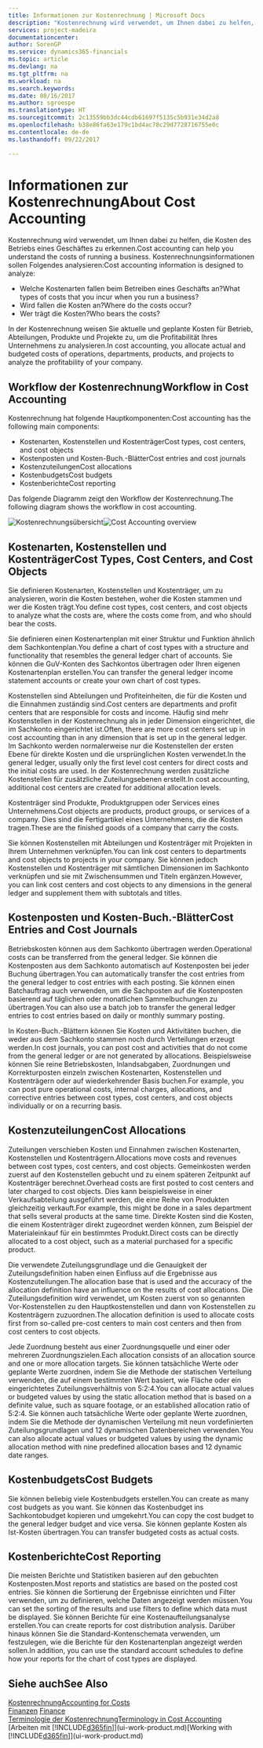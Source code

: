 ```yaml
---
title: Informationen zur Kostenrechnung | Microsoft Docs
description: "Kostenrechnung wird verwendet, um Ihnen dabei zu helfen, die Kosten des Betriebs eines Geschäftes zu erkennen."
services: project-madeira
documentationcenter: 
author: SorenGP
ms.service: dynamics365-financials
ms.topic: article
ms.devlang: na
ms.tgt_pltfrm: na
ms.workload: na
ms.search.keywords: 
ms.date: 08/16/2017
ms.author: sgroespe
ms.translationtype: HT
ms.sourcegitcommit: 2c13559bb3dc44cdb61697f5135c5b931e34d2a8
ms.openlocfilehash: b38e86fa63e179c1bd4ac78c29d7728716755e0c
ms.contentlocale: de-de
ms.lasthandoff: 09/22/2017

---
```

# <a name="about-cost-accounting"></a><span data-ttu-id="87cf7-103">Informationen zur Kostenrechnung</span><span class="sxs-lookup"><span data-stu-id="87cf7-103">About Cost Accounting</span></span>
<span data-ttu-id="87cf7-104">Kostenrechnung wird verwendet, um Ihnen dabei zu helfen, die Kosten des Betriebs eines Geschäftes zu erkennen.</span><span class="sxs-lookup"><span data-stu-id="87cf7-104">Cost accounting can help you understand the costs of running a business.</span></span> <span data-ttu-id="87cf7-105">Kostenrechnungsinformationen sollen Folgendes analysieren:</span><span class="sxs-lookup"><span data-stu-id="87cf7-105">Cost accounting information is designed to analyze:</span></span>  

-   <span data-ttu-id="87cf7-106">Welche Kostenarten fallen beim Betreiben eines Geschäfts an?</span><span class="sxs-lookup"><span data-stu-id="87cf7-106">What types of costs that you incur when you run a business?</span></span>  
-   <span data-ttu-id="87cf7-107">Wird fallen die Kosten an?</span><span class="sxs-lookup"><span data-stu-id="87cf7-107">Where do the costs occur?</span></span>  
-   <span data-ttu-id="87cf7-108">Wer trägt die Kosten?</span><span class="sxs-lookup"><span data-stu-id="87cf7-108">Who bears the costs?</span></span>  

<span data-ttu-id="87cf7-109">In der Kostenrechnung weisen Sie aktuelle und geplante Kosten für Betrieb, Abteilungen, Produkte und Projekte zu, um die Profitabilität Ihres Unternehmens zu analysieren.</span><span class="sxs-lookup"><span data-stu-id="87cf7-109">In cost accounting, you allocate actual and budgeted costs of operations, departments, products, and projects to analyze the profitability of your company.</span></span>  

## <a name="workflow-in-cost-accounting"></a><span data-ttu-id="87cf7-110">Workflow der Kostenrechnung</span><span class="sxs-lookup"><span data-stu-id="87cf7-110">Workflow in Cost Accounting</span></span>  
<span data-ttu-id="87cf7-111">Kostenrechnung hat folgende Hauptkomponenten:</span><span class="sxs-lookup"><span data-stu-id="87cf7-111">Cost accounting has the following main components:</span></span>  

-   <span data-ttu-id="87cf7-112">Kostenarten, Kostenstellen und Kostenträger</span><span class="sxs-lookup"><span data-stu-id="87cf7-112">Cost types, cost centers, and cost objects</span></span>  
-   <span data-ttu-id="87cf7-113">Kostenposten und Kosten-Buch.-Blätter</span><span class="sxs-lookup"><span data-stu-id="87cf7-113">Cost entries and cost journals</span></span>  
-   <span data-ttu-id="87cf7-114">Kostenzuteilungen</span><span class="sxs-lookup"><span data-stu-id="87cf7-114">Cost allocations</span></span>  
-   <span data-ttu-id="87cf7-115">Kostenbudgets</span><span class="sxs-lookup"><span data-stu-id="87cf7-115">Cost budgets</span></span>
-   <span data-ttu-id="87cf7-116">Kostenberichte</span><span class="sxs-lookup"><span data-stu-id="87cf7-116">Cost reporting</span></span>  

<span data-ttu-id="87cf7-117">Das folgende Diagramm zeigt den Workflow der Kostenrechnung.</span><span class="sxs-lookup"><span data-stu-id="87cf7-117">The following diagram shows the workflow in cost accounting.</span></span>  

<span data-ttu-id="87cf7-118">![Kostenrechnungsübersicht](media/costaccountingoverview.png "CostAccountingOverview")</span><span class="sxs-lookup"><span data-stu-id="87cf7-118">![Cost Accounting overview](media/costaccountingoverview.png "CostAccountingOverview")</span></span>  

## <a name="cost-types-cost-centers-and-cost-objects"></a><span data-ttu-id="87cf7-119">Kostenarten, Kostenstellen und Kostenträger</span><span class="sxs-lookup"><span data-stu-id="87cf7-119">Cost Types, Cost Centers, and Cost Objects</span></span>  
<span data-ttu-id="87cf7-120">Sie definieren Kostenarten, Kostenstellen und Kostenträger, um zu analysieren, worin die Kosten bestehen, woher die Kosten stammen und wer die Kosten trägt.</span><span class="sxs-lookup"><span data-stu-id="87cf7-120">You define cost types, cost centers, and cost objects to analyze what the costs are, where the costs come from, and who should bear the costs.</span></span>  

<span data-ttu-id="87cf7-121">Sie definieren einen Kostenartenplan mit einer Struktur und Funktion ähnlich dem Sachkontenplan.</span><span class="sxs-lookup"><span data-stu-id="87cf7-121">You define a chart of cost types with a structure and functionality that resembles the general ledger chart of accounts.</span></span> <span data-ttu-id="87cf7-122">Sie können die GuV-Konten des Sachkontos übertragen oder Ihren eigenen Kostenartenplan erstellen.</span><span class="sxs-lookup"><span data-stu-id="87cf7-122">You can transfer the general ledger income statement accounts or create your own chart of cost types.</span></span>  

<span data-ttu-id="87cf7-123">Kostenstellen sind Abteilungen und Profiteinheiten, die für die Kosten und die Einnahmen zuständig sind.</span><span class="sxs-lookup"><span data-stu-id="87cf7-123">Cost centers are departments and profit centers that are responsible for costs and income.</span></span> <span data-ttu-id="87cf7-124">Häufig sind mehr Kostenstellen in der Kostenrechnung als in jeder Dimension eingerichtet, die im Sachkonto eingerichtet ist.</span><span class="sxs-lookup"><span data-stu-id="87cf7-124">Often, there are more cost centers set up in cost accounting than in any dimension that is set up in the general ledger.</span></span> <span data-ttu-id="87cf7-125">Im Sachkonto werden normalerweise nur die Kostenstellen der ersten Ebene für direkte Kosten und die ursprünglichen Kosten verwendet.</span><span class="sxs-lookup"><span data-stu-id="87cf7-125">In the general ledger, usually only the first level cost centers for direct costs and the initial costs are used.</span></span> <span data-ttu-id="87cf7-126">In der Kostenrechnung werden zusätzliche Kostenstellen für zusätzliche Zuteilungsebenen erstellt.</span><span class="sxs-lookup"><span data-stu-id="87cf7-126">In cost accounting, additional cost centers are created for additional allocation levels.</span></span>  

<span data-ttu-id="87cf7-127">Kostenträger sind Produkte, Produktgruppen oder Services eines Unternehmens.</span><span class="sxs-lookup"><span data-stu-id="87cf7-127">Cost objects are products, product groups, or services of a company.</span></span> <span data-ttu-id="87cf7-128">Dies sind die Fertigartikel eines Unternehmens, die die Kosten tragen.</span><span class="sxs-lookup"><span data-stu-id="87cf7-128">These are the finished goods of a company that carry the costs.</span></span>  

<span data-ttu-id="87cf7-129">Sie können Kostenstellen mit Abteilungen und Kostenträger mit Projekten in Ihrem Unternehmen verknüpfen.</span><span class="sxs-lookup"><span data-stu-id="87cf7-129">You can link cost centers to departments and cost objects to projects in your company.</span></span> <span data-ttu-id="87cf7-130">Sie können jedoch Kostenstellen und Kostenträger mit sämtlichen Dimensionen im Sachkonto verknüpfen und sie mit Zwischensummen und Titeln ergänzen.</span><span class="sxs-lookup"><span data-stu-id="87cf7-130">However, you can link cost centers and cost objects to any dimensions in the general ledger and supplement them with subtotals and titles.</span></span>  

## <a name="cost-entries-and-cost-journals"></a><span data-ttu-id="87cf7-131">Kostenposten und Kosten-Buch.-Blätter</span><span class="sxs-lookup"><span data-stu-id="87cf7-131">Cost Entries and Cost Journals</span></span>  
<span data-ttu-id="87cf7-132">Betriebskosten können aus dem Sachkonto übertragen werden.</span><span class="sxs-lookup"><span data-stu-id="87cf7-132">Operational costs can be transferred from the general ledger.</span></span> <span data-ttu-id="87cf7-133">Sie können die Kostenposten aus dem Sachkonto automatisch auf Kostenposten bei jeder Buchung übertragen.</span><span class="sxs-lookup"><span data-stu-id="87cf7-133">You can automatically transfer the cost entries from the general ledger to cost entries with each posting.</span></span> <span data-ttu-id="87cf7-134">Sie können einen Batchauftrag auch verwenden, um die Sachposten auf die Kostenposten basierend auf täglichen oder monatlichen Sammelbuchungen zu übertragen.</span><span class="sxs-lookup"><span data-stu-id="87cf7-134">You can also use a batch job to transfer the general ledger entries to cost entries based on daily or monthly summary posting.</span></span>  

<span data-ttu-id="87cf7-135">In Kosten-Buch.-Blättern können Sie Kosten und Aktivitäten buchen, die weder aus dem Sachkonto stammen noch durch Verteilungen erzeugt werden.</span><span class="sxs-lookup"><span data-stu-id="87cf7-135">In cost journals, you can post cost and activities that do not come from the general ledger or are not generated by allocations.</span></span> <span data-ttu-id="87cf7-136">Beispielsweise können Sie reine Betriebskosten, Inlandsabgaben, Zuordnungen und Korrekturposten einzeln zwischen Kostenarten, Kostenstellen und Kostenträgern oder auf wiederkehrender Basis buchen.</span><span class="sxs-lookup"><span data-stu-id="87cf7-136">For example, you can post pure operational costs, internal charges, allocations, and corrective entries between cost types, cost centers, and cost objects individually or on a recurring basis.</span></span>  

## <a name="cost-allocations"></a><span data-ttu-id="87cf7-137">Kostenzuteilungen</span><span class="sxs-lookup"><span data-stu-id="87cf7-137">Cost Allocations</span></span>  
<span data-ttu-id="87cf7-138">Zuteilungen verschieben Kosten und Einnahmen zwischen Kostenarten, Kostenstellen und Kostenträgern.</span><span class="sxs-lookup"><span data-stu-id="87cf7-138">Allocations move costs and revenues between cost types, cost centers, and cost objects.</span></span> <span data-ttu-id="87cf7-139">Gemeinkosten werden zuerst auf den Kostenstellen gebucht und zu einem späteren Zeitpunkt auf Kostenträger berechnet.</span><span class="sxs-lookup"><span data-stu-id="87cf7-139">Overhead costs are first posted to cost centers and later charged to cost objects.</span></span> <span data-ttu-id="87cf7-140">Dies kann beispielsweise in einer Verkaufsabteilung ausgeführt werden, die eine Reihe von Produkten gleichzeitig verkauft.</span><span class="sxs-lookup"><span data-stu-id="87cf7-140">For example, this might be done in a sales department that sells several products at the same time.</span></span> <span data-ttu-id="87cf7-141">Direkte Kosten sind die Kosten, die einem Kostenträger direkt zugeordnet werden können, zum Beispiel der Materialeinkauf für ein bestimmtes Produkt.</span><span class="sxs-lookup"><span data-stu-id="87cf7-141">Direct costs can be directly allocated to a cost object, such as a material purchased for a specific product.</span></span>  

<span data-ttu-id="87cf7-142">Die verwendete Zuteilungsgrundlage und die Genauigkeit der Zuteilungsdefinition haben einen Einfluss auf die Ergebnisse aus Kostenzuteilungen.</span><span class="sxs-lookup"><span data-stu-id="87cf7-142">The allocation base that is used and the accuracy of the allocation definition have an influence on the results of cost allocations.</span></span> <span data-ttu-id="87cf7-143">Die Zuteilungsdefinition wird verwendet, um Kosten zuerst von so genannten Vor-Kostenstellen zu den Hauptkostenstellen und dann von Kostenstellen zu Kostenträgern zuzuordnen.</span><span class="sxs-lookup"><span data-stu-id="87cf7-143">The allocation definition is used to allocate costs first from so-called pre-cost centers to main cost centers and then from cost centers to cost objects.</span></span>  

<span data-ttu-id="87cf7-144">Jede Zuordnung besteht aus einer Zuordnungsquelle und einer oder mehreren Zuordnungszielen.</span><span class="sxs-lookup"><span data-stu-id="87cf7-144">Each allocation consists of an allocation source and one or more allocation targets.</span></span> <span data-ttu-id="87cf7-145">Sie können tatsächliche Werte oder geplante Werte zuordnen, indem Sie die Methode der statischen Verteilung verwenden, die auf einem bestimmten Wert basiert, wie Fläche oder ein eingerichtetes Zuteilungsverhältnis von 5:2:4.</span><span class="sxs-lookup"><span data-stu-id="87cf7-145">You can allocate actual values or budgeted values by using the static allocation method that is based on a definite value, such as square footage, or an established allocation ratio of 5:2:4.</span></span> <span data-ttu-id="87cf7-146">Sie können auch tatsächliche Werte oder geplante Werte zuordnen, indem Sie die Methode der dynamischen Verteilung mit neun vordefinierten Zuteilungsgrundlagen und 12 dynamischen Datenbereichen verwenden.</span><span class="sxs-lookup"><span data-stu-id="87cf7-146">You can also allocate actual values or budgeted values by using the dynamic allocation method with nine predefined allocation bases and 12 dynamic date ranges.</span></span>  

## <a name="cost-budgets"></a><span data-ttu-id="87cf7-147">Kostenbudgets</span><span class="sxs-lookup"><span data-stu-id="87cf7-147">Cost Budgets</span></span>  
<span data-ttu-id="87cf7-148">Sie können beliebig viele Kostenbudgets erstellen.</span><span class="sxs-lookup"><span data-stu-id="87cf7-148">You can create as many cost budgets as you want.</span></span> <span data-ttu-id="87cf7-149">Sie können das Kostenbudget ins Sachkontobudget kopieren und umgekehrt.</span><span class="sxs-lookup"><span data-stu-id="87cf7-149">You can copy the cost budget to the general ledger budget and vice versa.</span></span> <span data-ttu-id="87cf7-150">Sie können geplante Kosten als Ist-Kosten übertragen.</span><span class="sxs-lookup"><span data-stu-id="87cf7-150">You can transfer budgeted costs as actual costs.</span></span>  

## <a name="cost-reporting"></a><span data-ttu-id="87cf7-151">Kostenberichte</span><span class="sxs-lookup"><span data-stu-id="87cf7-151">Cost Reporting</span></span>  
<span data-ttu-id="87cf7-152">Die meisten Berichte und Statistiken basieren auf den gebuchten Kostenposten.</span><span class="sxs-lookup"><span data-stu-id="87cf7-152">Most reports and statistics are based on the posted cost entries.</span></span> <span data-ttu-id="87cf7-153">Sie können die Sortierung der Ergebnisse einrichten und Filter verwenden, um zu definieren, welche Daten angezeigt werden müssen.</span><span class="sxs-lookup"><span data-stu-id="87cf7-153">You can set the sorting of the results and use filters to define which data must be displayed.</span></span> <span data-ttu-id="87cf7-154">Sie können Berichte für eine Kostenaufteilungsanalyse erstellen.</span><span class="sxs-lookup"><span data-stu-id="87cf7-154">You can create reports for cost distribution analysis.</span></span> <span data-ttu-id="87cf7-155">Darüber hinaus können Sie die Standard-Kontenschemata verwenden, um festzulegen, wie die Berichte für den Kostenartenplan angezeigt werden sollen.</span><span class="sxs-lookup"><span data-stu-id="87cf7-155">In addition, you can use the standard account schedules to define how your reports for the chart of cost types are displayed.</span></span>  

## <a name="see-also"></a><span data-ttu-id="87cf7-156">Siehe auch</span><span class="sxs-lookup"><span data-stu-id="87cf7-156">See Also</span></span>  
 [<span data-ttu-id="87cf7-157">Kostenrechnung</span><span class="sxs-lookup"><span data-stu-id="87cf7-157">Accounting for Costs</span></span>](finance-manage-cost-accounting.md)  
 <span data-ttu-id="87cf7-158">[Finanzen](finance.md) </span><span class="sxs-lookup"><span data-stu-id="87cf7-158">[Finance](finance.md) </span></span>  
 [<span data-ttu-id="87cf7-159">Terminologie der Kostenrechnung</span><span class="sxs-lookup"><span data-stu-id="87cf7-159">Terminology in Cost Accounting</span></span>](finance-terminology-in-cost-accounting.md)  
 <span data-ttu-id="87cf7-160">[Arbeiten mit [!INCLUDE[d365fin](includes/d365fin_md.md)]](ui-work-product.md)</span><span class="sxs-lookup"><span data-stu-id="87cf7-160">[Working with [!INCLUDE[d365fin](includes/d365fin_md.md)]](ui-work-product.md)</span></span>

